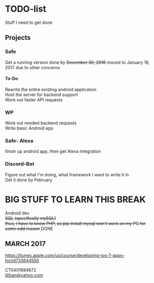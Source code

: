 # TODO-list
Stuff I need to get done


## Projects

### Safe
Get a running version done by ~~December 30, 2016~~ moved to January 16, 2017 due to other concerns  

#### To-Do 
Rewrite the entire existing android application  
Host the server for backend support  
Work out faster API requests  

### WP
Work out needed backend requests  
Write basic Android app  

### Safe- Alexa
finish up android app, then get Alexa integration  

### Discord-Bot
Figure out what I'm doing, what framework I want to write it in  
Get it done by February

# BIG STUFF TO LEARN THIS BREAK
Android dev  
~~SQL (specifically mySQL)  
thus, I have to know PHP, as pip install mysql won't work on my PC for some odd reason~~ DONE

## MARCH 2017  
https://itunes.apple.com/us/course/developing-ios-7-apps-for/id733644550

CT0401684872  
lilihan@yahoo.com  
